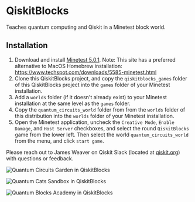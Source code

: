 # QiskitBlocks
Teaches quantum computing and Qiskit in a Minetest block world.

## Installation
1. Download and install [Minetest 5.0.1](https://www.minetest.net/). Note: This site has a preferred alternative to MacOS Homebrew installation: https://www.techspot.com/downloads/5585-minetest.html
1. Clone this QiskitBlocks project, and copy the `qiskitblocks_games` folder of this QiskitBlocks project into the `games` folder of your 
Minetest installation.
1. Add a `worlds` folder (if it doesn't already exist) to your Minetest installation at the same 
level as the `games` folder. 
1. Copy the `quantum_circuits_world` folder from from the `worlds` folder of this distribution into 
the `worlds` folder of your Minetest installation.
1. Open the Minetest application, uncheck the `Creative Mode`, `Enable Damage`, and `Host Server` checkboxes, and select the round `QiskitBlocks` game from the lower left. Then select the world `quantum_circuits_world` from the menu, and click `start game`.

Please reach out to James Weaver on Qiskit Slack (located at [qiskit.org](http://qiskit.org)) with questions or feedback.

![Quantum Circuits Garden in QiskitBlocks](https://github.com/JavaFXpert/QiskitBlocks/raw/master/quantum_circuits_garden.png)

![Quantum Cats Sandbox in QiskitBlocks](https://github.com/JavaFXpert/QiskitBlocks/raw/master/quantum_cats_sandbox.png)

![Quantum Blocks Academy in QiskitBlocks](https://github.com/JavaFXpert/QiskitBlocks/raw/master/quantum_blocks_academy.png)
